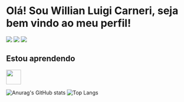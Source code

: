 # Olá! Sou Willian Luigi Carneri, seja bem vindo ao meu perfil!

<div>
<a href="https://instagram.com/willian_luigi" target="_blank"><img src="https://img.shields.io/badge/-Instagram-%23E4405F?style=for-the-badge&logo=instagram&logoColor=white" target="_blank"></a>
<a href = "mailto:willianluigi@gmail.com"><img src="https://img.shields.io/badge/Gmail-D14836?style=for-the-badge&logo=gmail&logoColor=white" target="_blank"></a>
<a href="https://www.linkedin.com/in/willian-luigi-carneri-057a06267" target="_blank"><img src="https://img.shields.io/badge/-LinkedIn-%230077B5?style=for-the-badge&logo=linkedin&logoColor=white" target="_blank"></a>   
</div>

## Estou aprendendo

<img src="https://cdn.jsdelivr.net/gh/devicons/devicon/icons/python/python-original.svg" width="40" height="40"/> 

![Anurag's GitHub stats](https://github-readme-stats.vercel.app/api?username=willcarneri&show_icons=true&theme=dracula)
![Top Langs](https://github-readme-stats.vercel.app/api/top-langs/?username=willcarneri&layout=compact&theme=dracula)
